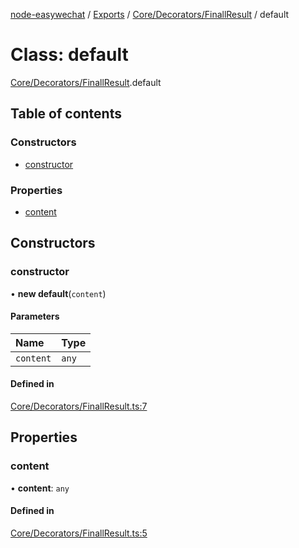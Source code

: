 [node-easywechat](../README.md) / [Exports](../modules.md) / [Core/Decorators/FinallResult](../modules/Core_Decorators_FinallResult.md) / default

# Class: default

[Core/Decorators/FinallResult](../modules/Core_Decorators_FinallResult.md).default

## Table of contents

### Constructors

- [constructor](Core_Decorators_FinallResult.default.md#constructor)

### Properties

- [content](Core_Decorators_FinallResult.default.md#content)

## Constructors

### constructor

• **new default**(`content`)

#### Parameters

| Name | Type |
| :------ | :------ |
| `content` | `any` |

#### Defined in

[Core/Decorators/FinallResult.ts:7](https://github.com/hpyer/node-easywechat/blob/b017670/src/Core/Decorators/FinallResult.ts#L7)

## Properties

### content

• **content**: `any`

#### Defined in

[Core/Decorators/FinallResult.ts:5](https://github.com/hpyer/node-easywechat/blob/b017670/src/Core/Decorators/FinallResult.ts#L5)
